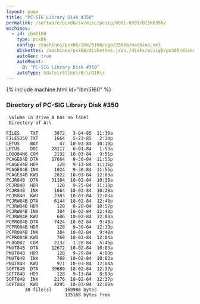 ```yaml
---
layout: page
title: "PC-SIG Library Disk #350"
permalink: /software/pcx86/sw/misc/pcsig/0001-0999/DISK0350/
machines:
  - id: ibm5160
    type: pcx86
    config: /machines/pcx86/ibm/5160/cga/256kb/machine.xml
    diskettes: /machines/pcx86/diskettes.json,/disks/pcsig0/pcx86/diskettes.json
    autoGen: true
    autoMount:
      B: "PC-SIG Library Disk #350"
    autoType: $date\r$time\rB:\rDIR\r
---
```


{% include machine.html id="ibm5160" %}

### Directory of PC-SIG Library Disk #350

     Volume in drive A has no label
     Directory of A:\

    FILES    TXT      3072   3-04-85  11:38a
    FILES350 TXT      1664   5-23-85   2:14p
    LETUS    BAT        47  10-03-84  10:19p
    LETUS    DOC     28117   6-01-84   1:53a
    LOGO84N6 COM      2132  10-03-84   9:51p
    PCAGE84B DTA     17664   9-30-84  11:55p
    PCAGE84B HDR       128   9-13-84  11:16p
    PCAGE84B INX      1024   9-30-84  11:55p
    PCAGE84B KWD      2022  10-03-84  12:03a
    PCJR84B  DTA     31104  10-02-84  10:38a
    PCJR84B  HDR       128   9-25-84  11:18p
    PCJR84B  INX      1664  10-02-84  10:38a
    PCJR84B  KWD      2303  10-03-84  12:03a
    PCJRW84B DTA      6144  10-02-84  12:48p
    PCJRW84B HDR       128   8-20-84  10:57p
    PCJRW84B INX       384  10-02-84  12:48p
    PCJRW84B KWD       606  10-03-84  12:08a
    PCPRO84B DTA      7424  10-02-84   9:48a
    PCPRO84B HDR       128   9-30-84  12:30p
    PCPRO84B INX       384  10-02-84   9:48a
    PCPRO84B KWD       769  10-03-84  12:04a
    PLOGO82  COM      2132   1-28-84   5:45p
    PNUT84B  DTA     12672  10-02-84  10:03a
    PNUT84B  HDR       128   9-29-84   4:09p
    PNUT84B  INX       768  10-02-84  10:03a
    PNUT84B  KWD       971  10-03-84  12:04a
    SOFT84B  DTA     39680  10-02-84  12:37p
    SOFT84B  HDR       128   9-13-84   8:03p
    SOFT84B  INX      2176  10-02-84  12:37p
    SOFT84B  KWD      4295  10-03-84  12:09a
           30 file(s)     169986 bytes
                          135168 bytes free
